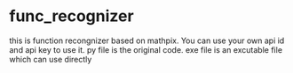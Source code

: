 # func_recognizer
this is function recongnizer based on mathpix. You can use your own api id and api key to use it.
py file is the original code. 
exe file is an excutable file which can use directly
